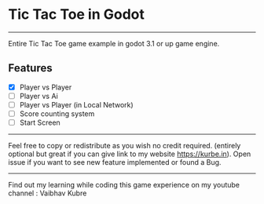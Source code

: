 # Tic Tac Toe in Godot

<hr>

Entire Tic Tac Toe game example in godot 3.1 or up game engine.

## Features
 
- [x] Player vs Player
- [ ] Player vs Ai
- [ ] Player vs Player (in Local Network)
- [ ] Score counting system
- [ ] Start Screen

<hr>

Feel free to copy or redistribute as you wish no credit required. (entirely optional but great if you can give link to my website https://kurbe.in). Open issue if you want to see new feature implemented or found a Bug.

<hr>

Find out my learning while coding this game experience on my youtube channel : Vaibhav Kubre

